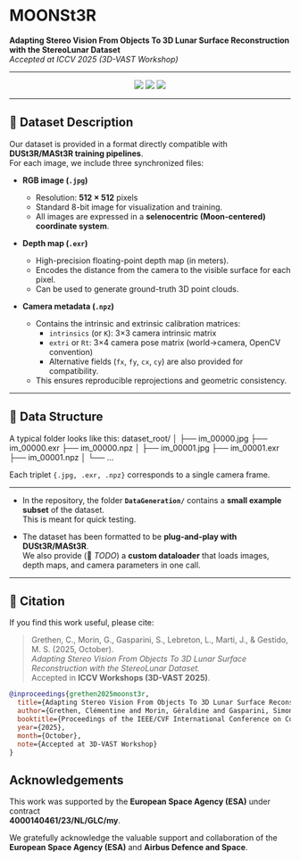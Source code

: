 # MOONSt3R  
**Adapting Stereo Vision From Objects To 3D Lunar Surface Reconstruction with the StereoLunar Dataset**  
*Accepted at ICCV 2025 (3D-VAST Workshop)*  

---

<p align="center">
  <a href="#"><img src="https://img.shields.io/badge/Paper-PDF-red?style=for-the-badge"></a>
  <a href="https://clementinegrethen.github.io/publications/3D-Vast-ICCV2025.html"><img src="https://img.shields.io/badge/Project%20Page-Online-blue?style=for-the-badge"></a>
  <a href="#"><img src="https://img.shields.io/badge/Dataset-StereoLunar-green?style=for-the-badge"></a>
</p>

---
## 📂 Dataset Description

Our dataset is provided in a format directly compatible with **DUSt3R/MASt3R training pipelines**.  
For each image, we include three synchronized files:

- **RGB image (`.jpg`)**  
  - Resolution: **512 × 512** pixels  
  - Standard 8-bit image for visualization and training.  
  - All images are expressed in a **selenocentric (Moon-centered) coordinate system**.

- **Depth map (`.exr`)**  
  - High-precision floating-point depth map (in meters).  
  - Encodes the distance from the camera to the visible surface for each pixel.  
  - Can be used to generate ground-truth 3D point clouds.

- **Camera metadata (`.npz`)**  
  - Contains the intrinsic and extrinsic calibration matrices:  
    - `intrinsics` (or `K`): 3×3 camera intrinsic matrix  
    - `extri` or `Rt`: 3×4 camera pose matrix (world→camera, OpenCV convention)  
    - Alternative fields (`fx`, `fy`, `cx`, `cy`) are also provided for compatibility.  
  - This ensures reproducible reprojections and geometric consistency.

---

## 📁 Data Structure

A typical folder looks like this:
dataset_root/
│
├── im_00000.jpg
├── im_00000.exr
├── im_00000.npz
│
├── im_00001.jpg
├── im_00001.exr
├── im_00001.npz
│
└── ...

Each triplet `{.jpg, .exr, .npz}` corresponds to a single camera frame.  

---


- In the repository, the folder **`DataGeneration/`** contains a **small example subset** of the dataset.  
  This is meant for quick testing.

- The dataset has been formatted to be **plug-and-play with DUSt3R/MASt3R**.  
  We also provide (📌 *TODO*) a **custom dataloader** that loads images, depth maps, and camera parameters in one call.

---

## 📄 Citation
If you find this work useful, please cite:

> Grethen, C., Morin, G., Gasparini, S., Lebreton, L., Marti, J., & Gestido, M. S. (2025, October).  
> *Adapting Stereo Vision From Objects To 3D Lunar Surface Reconstruction with the StereoLunar Dataset.*  
> Accepted in **ICCV Workshops (3D-VAST 2025)**.

```bibtex
@inproceedings{grethen2025moonst3r,
  title={Adapting Stereo Vision From Objects To 3D Lunar Surface Reconstruction with the StereoLunar Dataset},
  author={Grethen, Clémentine and Morin, Géraldine and Gasparini, Simone and Lebreton, Jérémy and Marti, Lucas and Gestido, Manuel Sanchez},
  booktitle={Proceedings of the IEEE/CVF International Conference on Computer Vision Workshops (ICCVW)},
  year={2025},
  month={October},
  note={Accepted at 3D-VAST Workshop}
}
```

## Acknowledgements

This work was supported by the **European Space Agency (ESA)** under contract  
**4000140461/23/NL/GLC/my**.  

We gratefully acknowledge the valuable support and collaboration of the  
**European Space Agency (ESA)** and **Airbus Defence and Space**.
